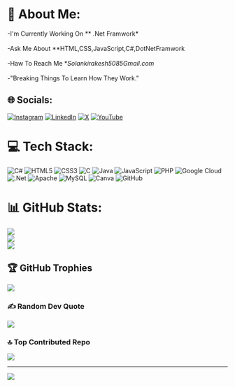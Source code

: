# 💫 About Me:
-I'm Currently Working On ** .Net Framwork*<br><br>-Ask Me About **HTML,CSS,JavaScript,C#,DotNetFramwork<br><br>-Haw To Reach Me **Solankirakesh5085Gmail.com*<br><br>-"Breaking Things To Learn How They Work."<br>


## 🌐 Socials:
[![Instagram](https://img.shields.io/badge/Instagram-%23E4405F.svg?logo=Instagram&logoColor=white)](https://instagram.com/https://www.instagram.com/rakesh_ahir_official?igsh=eDczNnViNzBhcmdk) [![LinkedIn](https://img.shields.io/badge/LinkedIn-%230077B5.svg?logo=linkedin&logoColor=white)](https://linkedin.com/in/https://www.linkedin.com/in/rakesh-solanki-15a471261?utm_source=share&utm_campaign=share_via&utm_content=profile&utm_medium=ios_app) [![X](https://img.shields.io/badge/X-black.svg?logo=X&logoColor=white)](https://x.com/https://x.com/rakeshahir1213?s=21) [![YouTube](https://img.shields.io/badge/YouTube-%23FF0000.svg?logo=YouTube&logoColor=white)](https://youtube.com/@https://youtube.com/@rakeshahir1213?si=9GaXUYbCY9gsa1ir) 

# 💻 Tech Stack:
![C#](https://img.shields.io/badge/c%23-%23239120.svg?style=plastic&logo=csharp&logoColor=white) ![HTML5](https://img.shields.io/badge/html5-%23E34F26.svg?style=plastic&logo=html5&logoColor=white) ![CSS3](https://img.shields.io/badge/css3-%231572B6.svg?style=plastic&logo=css3&logoColor=white) ![C](https://img.shields.io/badge/c-%2300599C.svg?style=plastic&logo=c&logoColor=white) ![Java](https://img.shields.io/badge/java-%23ED8B00.svg?style=plastic&logo=openjdk&logoColor=white) ![JavaScript](https://img.shields.io/badge/javascript-%23323330.svg?style=plastic&logo=javascript&logoColor=%23F7DF1E) ![PHP](https://img.shields.io/badge/php-%23777BB4.svg?style=plastic&logo=php&logoColor=white) ![Google Cloud](https://img.shields.io/badge/GoogleCloud-%234285F4.svg?style=plastic&logo=google-cloud&logoColor=white) ![.Net](https://img.shields.io/badge/.NET-5C2D91?style=plastic&logo=.net&logoColor=white) ![Apache](https://img.shields.io/badge/apache-%23D42029.svg?style=plastic&logo=apache&logoColor=white) ![MySQL](https://img.shields.io/badge/mysql-4479A1.svg?style=plastic&logo=mysql&logoColor=white) ![Canva](https://img.shields.io/badge/Canva-%2300C4CC.svg?style=plastic&logo=Canva&logoColor=white) ![GitHub](https://img.shields.io/badge/github-%23121011.svg?style=plastic&logo=github&logoColor=white)
# 📊 GitHub Stats:
![](https://github-readme-stats.vercel.app/api?username=Rakeshahir1213&theme=default&hide_border=false&include_all_commits=false&count_private=false)<br/>
![](https://github-readme-streak-stats.herokuapp.com/?user=Rakeshahir1213&theme=default&hide_border=false)<br/>
![](https://github-readme-stats.vercel.app/api/top-langs/?username=Rakeshahir1213&theme=default&hide_border=false&include_all_commits=false&count_private=false&layout=compact)

## 🏆 GitHub Trophies
![](https://github-profile-trophy.vercel.app/?username=Rakeshahir1213&theme=github_dark&no-frame=false&no-bg=false&margin-w=4)

### ✍ Random Dev Quote
![](https://quotes-github-readme.vercel.app/api?type=horizontal&theme=radical)

### 🔝 Top Contributed Repo
![](https://github-contributor-stats.vercel.app/api?username=Rakeshahir1213&limit=5&theme=default&combine_all_yearly_contributions=true)

---
[![](https://visitcount.itsvg.in/api?id=Rakeshahir1213&icon=3&color=0)](https://visitcount.itsvg.in)

<!-- Proudly created with GPRM ( https://gprm.itsvg.in ) -->
